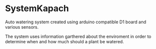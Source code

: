 # SystemKapach
Auto watering system created using arduino compatible D1 board and various sensors.

The system uses information garthered about the enviroment in order to determine when and how much should a plant be watered.
